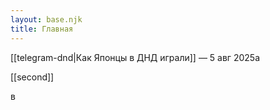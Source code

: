 ```yaml
---
layout: base.njk
title: Главная
---
```

[[telegram-dnd|Как Японцы в ДНД играли]] — 5 авг 2025a

[[second]]

в


